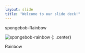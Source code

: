 ```yaml
---
layout: slide
title: "Welcome to our slide deck!"
---
```

spongebob-Rainbow

![spongebob-rainbow](https://cloud.githubusercontent.com/assets/16547949/25401179/038f12ee-29c3-11e7-8362-f92422b7da35.jpg)
{: .center}

Rainbow
